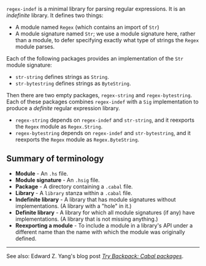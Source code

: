 `regex-indef` is a minimal library for parsing regular expressions. It is an
*indefinite* library. It defines two things:

* A module named `Regex` (which contains an import of `Str`)
* A module signature named `Str`; we use a module signature here, rather than a
  module, to defer specifying exactly what type of strings the `Regex` module
  parses.

Each of the following packages provides an implementation of the `Str` module
signature:

* `str-string` defines strings as `String`.
* `str-bytestring` defines strings as `ByteString`.

Then there are two empty packages, `regex-string` and `regex-bytestring`. Each
of these packages combines `regex-indef` with a `Sig` implementation to produce
a *definite* regular expression library.

* `regex-string` depends on `regex-indef` and `str-string`, and it reexports the
  `Regex` module as `Regex.String`.
* `regex-bytestring` depends on `regex-indef` and `str-bytestring`, and it
  reexports the `Regex` module as `Regex.ByteString`.

## Summary of terminology

* **Module** - An `.hs` file.
* **Module signature** - An `.hsig` file.
* **Package** - A directory containing a `.cabal` file.
* **Library** - A `library` stanza within a `.cabal` file.
* **Indefinite library** - A library that has module signatures without
  implementations. (A library with a "hole" in it.)
* **Definite library** - A library for which all module signatures (if any)
  have implementations. (A library that is not missing anything.)
* **Reexporting a module** - To include a module in a library's API under a
  different name than the name with which the module was originally defined.

---

See also: Edward Z. Yang's blog post [*Try Backpack: Cabal packages*][1].

  [1]: http://blog.ezyang.com/2017/01/try-backpack-cabal-packages/
